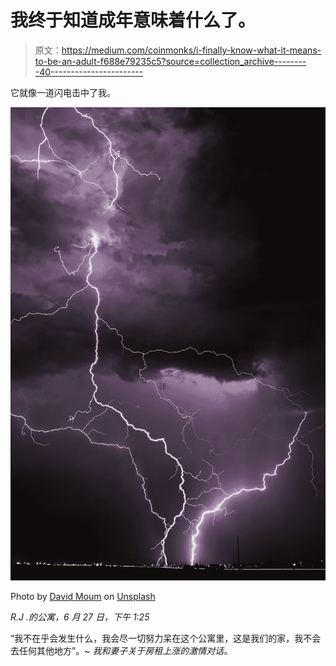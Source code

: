 # 我终于知道成年意味着什么了。

> 原文：<https://medium.com/coinmonks/i-finally-know-what-it-means-to-be-an-adult-f688e79235c5?source=collection_archive---------40----------------------->

它就像一道闪电击中了我。

![](img/e07725cda4b2ba6416e95d94b715cc88.png)

Photo by [David Moum](https://unsplash.com/@davidmoum?utm_source=medium&utm_medium=referral) on [Unsplash](https://unsplash.com?utm_source=medium&utm_medium=referral)

*R.J .的公寓，6 月 27 日，下午 1:25*

“我不在乎会发生什么，我会尽一切努力呆在这个公寓里，这是我们的家，我不会去任何其他地方”。~ *我和妻子关于房租上涨的激情对话。*